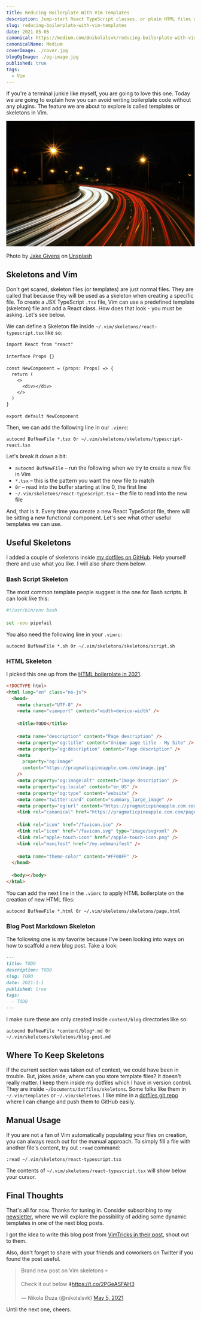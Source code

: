 ```yaml
---
title: Reducing Boilerplate With Vim Templates
description: Jump-start React TypeScript classes, or plain HTML files with a simple Vim template. No plugins needed.
slug: reducing-boilerplate-with-vim-templates
date: 2021-05-05
canonical: https://medium.com/@nikolalsvk/reducing-boilerplate-with-vim-templates-83831f8ced12
canonicalName: Medium
coverImage: ./cover.jpg
blogOgImage: ./og-image.jpg
published: true
tags:
  - Vim
---
```


If you're a terminal junkie like myself, you are going to love this one.
Today we are going to explain how you can avoid writing boilerplate code
without any plugins. The feature we are about to explore is called
templates or skeletons in Vim.

![Fast lights](./cover.jpg)

<div class="photo-caption">
  Photo by <a href="https://unsplash.com/@jakegivens?utm_source=unsplash&utm_medium=referral&utm_content=creditCopyText">Jake Givens</a> on <a href="https://unsplash.com/s/photos/fast?utm_source=unsplash&utm_medium=referral&utm_content=creditCopyText">Unsplash</a>
</div>

## Skeletons and Vim

Don't get scared, skeleton files (or templates) are just normal files. They are
called that because they will be used as a skeleton when creating a
specific file. To create a JSX TypeScript `.tsx` file, Vim
can use a predefined template (skeleton) file and add a React class. How does
that look - you must be asking. Let's see below.

We can define a Skeleton file inside `~/.vim/skeletons/react-typescript.tsx` like so:

```tsx
import React from "react"

interface Props {}

const NewComponent = (props: Props) => {
  return (
    <>
      <div></div>
    </>
  )
}

export default NewComponent
```

Then, we can add the following line in our `.vimrc`:

```vim
autocmd BufNewFile *.tsx 0r ~/.vim/skeletons/skeletons/typescript-react.tsx
```

Let's break it down a bit:

- `autocmd BufNewFile` – run the following when we try to create a new file in Vim
- `*.tsx` – this is the pattern you want the new file to match
- `0r` – read into the buffer starting at line 0, the first line
- `~/.vim/skeletons/react-typescript.tsx` – the file to read into the new file

And, that is it. Every time you create a new React TypeScript file, there will
be sitting a new functional component. Let's see what other useful templates
we can use.

## Useful Skeletons

I added a couple of skeletons inside [my dotfiles on GitHub](https://github.com/nikolalsvk/dotfiles/).
Help yourself there and use what you like. I will also share them below.

### Bash Script Skeleton

The most common template people suggest is the one for Bash scripts. It can look like this:

```sh
#!/usr/bin/env bash

set -eou pipefail
```

You also need the following line in your `.vimrc`:

```vim
autocmd BufNewFile *.sh 0r ~/.vim/skeletons/skeletons/script.sh
```

### HTML Skeleton

I picked this one up from the [HTML boilerplate in 2021](https://www.matuzo.at/blog/html-boilerplate/).

```html
<!DOCTYPE html>
<html lang="en" class="no-js">
  <head>
    <meta charset="UTF-8" />
    <meta name="viewport" content="width=device-width" />

    <title>TODO</title>

    <meta name="description" content="Page description" />
    <meta property="og:title" content="Unique page title - My Site" />
    <meta property="og:description" content="Page description" />
    <meta
      property="og:image"
      content="https://pragmaticpineapple.com.com/image.jpg"
    />
    <meta property="og:image:alt" content="Image description" />
    <meta property="og:locale" content="en_US" />
    <meta property="og:type" content="website" />
    <meta name="twitter:card" content="summary_large_image" />
    <meta property="og:url" content="https://pragmaticpineapple.com.com/page" />
    <link rel="canonical" href="https://pragmaticpineapple.com.com/page" />

    <link rel="icon" href="/favicon.ico" />
    <link rel="icon" href="/favicon.svg" type="image/svg+xml" />
    <link rel="apple-touch-icon" href="/apple-touch-icon.png" />
    <link rel="manifest" href="/my.webmanifest" />

    <meta name="theme-color" content="#FF00FF" />
  </head>

  <body></body>
</html>
```

You can add the next line in the `.vimrc` to apply HTML boilerplate on the creation of new HTML files:

```vim
autocmd BufNewFile *.html 0r ~/.vim/skeletons/skeletons/page.html
```

### Blog Post Markdown Skeleton

The following one is my favorite because I've been looking into ways on how to
scaffold a new blog post. Take a look:

```md
---
title: TODO
description: TODO
slug: TODO
date: 2021-1-1
published: true
tags:
  - TODO
---
```

I make sure these are only created inside `content/blog` directories like so:

```vim
autocmd BufNewFile *content/blog*.md 0r ~/.vim/skeletons/skeletons/blog-post.md
```

## Where To Keep Skeletons

If the current section was taken out of context, we could have been in trouble. But, jokes aside,
where can you store template files? It doesn't really matter. I keep them inside my dotfiles
which I have in version control. They are inside `~/Documents/dotfiles/skeletons`. Some folks
like them in `~/.vim/templates` or `~/.vim/skeletons`. I like mine in a [dotfiles git repo](https://github.com/nikolalsvk/dotfiles/)
where I can change and push them to GitHub easily.

## Manual Usage

If you are not a fan of Vim automatically populating your files on creation,
you can always reach out for the manual approach. To simply fill a file with
another file's content, try out `:read` command:

```vim
:read ~/.vim/skeletons/react-typescript.tsx
```

The contents of `~/.vim/skeletons/react-typescript.tsx` will show below your cursor.

## Final Thoughts

That's all for now. Thanks for tuning in. Consider subscribing to my
[newsletter](/newsletter), where we will explore the possibility of adding some
dynamic templates in one of the next blog posts.

I got the idea to write this blog post from [VimTricks in their post](https://vimtricks.com/p/automated-file-templates/), shout out to them.

Also, don't forget to share with your friends and coworkers on Twitter if you found
the post useful.

<blockquote class="twitter-tweet tw-align-center"><p lang="en" dir="ltr">Brand new post on Vim skeletons 💀<br><br>Check it out below ⬇️<a href="https://t.co/2PGeASFAH3">https://t.co/2PGeASFAH3</a></p>&mdash; Nikola Đuza (@nikolalsvk) <a href="https://twitter.com/nikolalsvk/status/1390007450586206208?ref_src=twsrc%5Etfw">May 5, 2021</a></blockquote> <script async src="https://platform.twitter.com/widgets.js" charset="utf-8"></script>

Until the next one, cheers.
